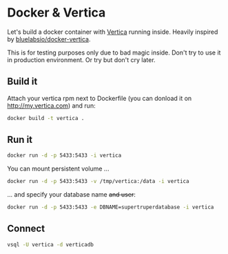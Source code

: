 # Docker & Vertica

Let's build a docker container with [Vertica](http://www.vertica.com) running inside. Heavily inspired by [bluelabsio/docker-vertica](https://github.com/bluelabsio/docker-vertica).

This is for testing purposes only due to bad magic inside. Don't try to use it in production environment. Or try but don't cry later.

## Build it
Attach your vertica rpm next to Dockerfile (you can donload it on http://my.vertica.com) and run:
```bash
docker build -t vertica .
```

## Run it
```bash
docker run -d -p 5433:5433 -i vertica
```

You can mount persistent volume ...
```bash
docker run -d -p 5433:5433 -v /tmp/vertica:/data -i vertica
```

... and specify your database name ~~and user~~:
```bash
docker run -d -p 5433:5433 -e DBNAME=supertruperdatabase -i vertica
```
## Connect
```bash
vsql -U vertica -d verticadb
```

